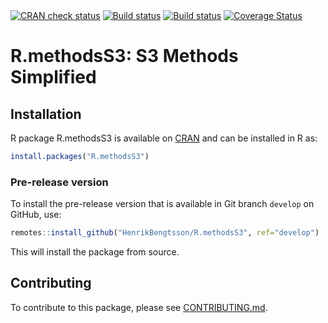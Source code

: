

<div id="badges"><!-- pkgdown markup -->
<a href="https://CRAN.R-project.org/web/checks/check_results_R.methodsS3.html"><img border="0" src="https://www.r-pkg.org/badges/version/R.methodsS3" alt="CRAN check status"/></a> <a href="https://github.com/HenrikBengtsson/R.methodsS3/actions?query=workflow%3AR-CMD-check"><img border="0" src="https://github.com/HenrikBengtsson/R.methodsS3/workflows/R-CMD-check/badge.svg?branch=develop" alt="Build status"/></a>  <a href="https://ci.appveyor.com/project/HenrikBengtsson/r-methodss3"><img border="0" src="https://ci.appveyor.com/api/projects/status/github/HenrikBengtsson/R.methodsS3?svg=true" alt="Build status"/></a> <a href="https://codecov.io/gh/HenrikBengtsson/R.methodsS3"><img border="0" src="https://codecov.io/gh/HenrikBengtsson/R.methodsS3/branch/develop/graph/badge.svg" alt="Coverage Status"/></a> 
</div>

# R.methodsS3: S3 Methods Simplified 


## Installation
R package R.methodsS3 is available on [CRAN](https://cran.r-project.org/package=R.methodsS3) and can be installed in R as:
```r
install.packages("R.methodsS3")
```


### Pre-release version

To install the pre-release version that is available in Git branch `develop` on GitHub, use:
```r
remotes::install_github("HenrikBengtsson/R.methodsS3", ref="develop")
```
This will install the package from source.  

<!-- pkgdown-drop-below -->


## Contributing

To contribute to this package, please see [CONTRIBUTING.md](CONTRIBUTING.md).

